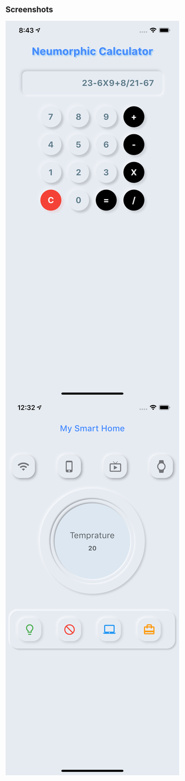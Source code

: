 <h2>Screenshots</h2>

<img src="assets/Simulator Screen Shot - iPhone Xs Max - 2020-08-18 at 20.43.16.png"
     alt="App Screenshot"
     style="float: left; margin-right: 10px;" />

<img src="assets/Simulator Screen Shot - iPhone Xs Max - 2020-08-18 at 12.33.39.png"
     alt="App Screenshot"
     style="float: left; margin-right: 10px;" />
